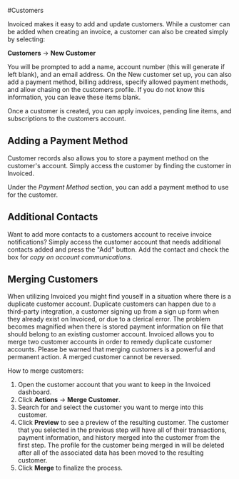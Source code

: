 #Customers	

Invoiced makes it easy to add and update customers. While a customer can be added when creating an invoice, a customer can also be created simply by selecting:

**Customers** &rarr; **New Customer**

You will be prompted to add a name, account number (this will generate if left blank), and an email address. On the New customer set up, you can also add a payment method, billing address, specify allowed payment methods, and allow chasing on the customers profile. If you do not know this information, you can leave these items blank. 

Once a customer is created, you can apply invoices, pending line items, and subscriptions to the customers account.

## Adding a Payment Method

Customer records also allows you to store a payment method on the customer's account. Simply access the customer by finding the customer in Invoiced. 

Under the *Payment Method* section, you can add a payment method to use for the customer. 

## Additional Contacts

Want to add more contacts to a customers account to receive invoice notifications? Simply access the customer account that needs additional contacts added and press the "Add" button. Add the contact and check the box for *copy on account communications*. 

## Merging Customers

When utilizing Invoiced you might find youself in a situation where there is a duplicate customer account. Duplicate customers can happen due to a third-party integration, a customer signing up from a sign up form when they already exist on Invoiced, or due to a clerical error. The problem becomes magnified when there is stored payment information on file that should belong to an existing customer account. Invoiced allows you to merge two customer accounts in order to remedy duplicate customer accounts. Please be warned that merging customers is a powerful and permanent action. A merged customer cannot be reversed.

How to merge customers:
1. Open the customer account that you want to keep in the Invoiced dashboard.
2. Click **Actions** &rarr; **Merge Customer**.
3. Search for and select the customer you want to merge into this customer.
4. Click **Preview** to see a preview of the resulting customer. The customer that you selected in the previous step will have all of their transactions, payment information, and history merged into the customer from the first step. The profile for the customer being merged in will be deleted after all of the associated data has been moved to the resulting customer.
5. Click **Merge** to finalize the process.